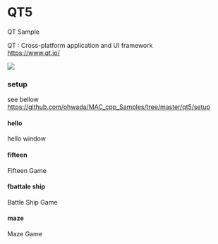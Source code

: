QT5
===============

QT Sample <br/>

QT : Cross-platform application and UI framework <br/>
https://www.qt.io/ <br/>

<image src="https://raw.githubusercontent.com/ohwada/MAC_cpp_Samples/master/qt5/hello/hello.png" /> <br/>


### setup
see bellow <br/>
https://github.com/ohwada/MAC_cpp_Samples/tree/master/qt5/setup <br/>


#### hello
hello window <br/>

#### fifteen
Fifteen Game <br/>

#### fbattale ship
Battle Ship Game <br/>

#### maze
Maze Game <br/>
